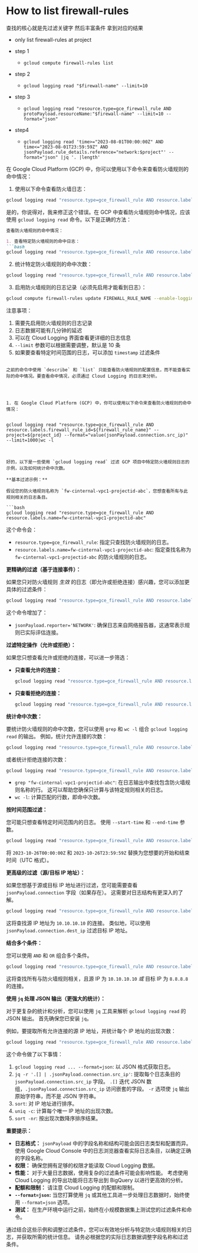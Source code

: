 # How to list firewall-rules

查找的核心就是先过滤关键字 然后丰富条件 拿到对应的结果
- only list firewall-rules at project

- step 1
  - `gcloud compute firewall-rules list`
- step 2 
  - `gcloud logging read "$firewall-name" --limit=10`
- step 3
  - `gcloud logging read "resource.type=gce_firewall_rule AND protoPayload.resourceName:"$firewall-name" --limit=10 --format="json"`
- step4 
  - `gcloud logging read 'time>="2023-08-01T00:00:00Z" AND time<="2023-08-01T23:59:59Z" AND jsonPayload.rule_details.reference="network:$project"' --format="json" |jq '. |length'`


在 Google Cloud Platform (GCP) 中，你可以使用以下命令来查看防火墙规则的命中情况：


1. 使用以下命令查看防火墙日志：
```bash
gcloud logging read "resource.type=gce_firewall_rule AND resource.labels.firewall_rule_name=FIREWALL_RULE_NAME" --limit=10
```

是的，你说得对，我来修正这个错误。在 GCP 中查看防火墙规则命中情况，应该使用 `gcloud logging read` 命令。以下是正确的方法：

```markdown:/Users/lex/git/knowledge/gcp/firewall-hit.md
查看防火墙规则的命中情况：

1. 查看特定防火墙规则的命中日志：
```bash
gcloud logging read "resource.type=gce_firewall_rule AND resource.labels.firewall_rule_name=FIREWALL_RULE_NAME" --limit=10
```

2. 统计特定防火墙规则的命中次数：
```bash
gcloud logging read "resource.type=gce_firewall_rule AND resource.labels.firewall_rule_name=FIREWALL_RULE_NAME" --format="value(jsonPayload.connection.src_ip)" --limit=1000 | wc -l
```

3. 启用防火墙规则的日志记录（必须先启用才能看到日志）：
```bash
gcloud compute firewall-rules update FIREWALL_RULE_NAME --enable-logging
```

注意事项：
1. 需要先启用防火墙规则的日志记录
2. 日志数据可能有几分钟的延迟
3. 可以在 Cloud Logging 界面查看更详细的日志信息
4. `--limit` 参数可以根据需要调整，默认是 10 条
5. 如果要查看特定时间范围的日志，可以添加 `timestamp` 过滤条件
```

之前的命令中使用 `describe` 和 `list` 只能查看防火墙规则的配置信息，而不能查看实际的命中情况。要查看命中情况，必须通过 Cloud Logging 的日志来分析。




1. 在 Google Cloud Platform (GCP) 中，你可以使用以下命令来查看防火墙规则的命中情况：


gcloud logging read "resource.type=gce_firewall_rule AND resource.labels.firewall_rule_id=${firewall_rule_name}" --project=${project_id} --format="value(jsonPayload.connection.src_ip)" --limit=1000|wc -l



好的，以下是一些使用 `gcloud logging read` 过滤 GCP 项目中特定防火墙规则日志的示例，以及如何统计命中次数。

**基本过滤示例：**

假设您的防火墙规则名称为 `fw-cinternal-vpc1-projectid-abc`，您想查看所有与此规则相关的日志条目。

```bash
gcloud logging read "resource.type=gce_firewall_rule AND resource.labels.name=fw-cinternal-vpc1-projectid-abc"
```

这个命令会：

*   `resource.type=gce_firewall_rule`:  指定只查找防火墙规则的日志。
*   `resource.labels.name=fw-cinternal-vpc1-projectid-abc`:  指定查找名称为 `fw-cinternal-vpc1-projectid-abc` 的防火墙规则的日志。

**更精确的过滤（基于连接事件）：**

如果您只对防火墙规则 *生效* 的日志（即允许或拒绝连接）感兴趣，您可以添加更具体的过滤条件：

```bash
gcloud logging read "resource.type=gce_firewall_rule AND resource.labels.name=fw-cinternal-vpc1-projectid-abc AND jsonPayload.reporter='NETWORK'"
```

这个命令增加了：

*   `jsonPayload.reporter='NETWORK'`:  确保日志来自网络报告器，这通常表示规则已实际评估连接。

**过滤特定操作（允许或拒绝）：**

如果您只想查看允许或拒绝的连接，可以进一步筛选：

*   **只查看允许的连接：**

    ```bash
    gcloud logging read "resource.type=gce_firewall_rule AND resource.labels.name=fw-cinternal-vpc1-projectid-abc AND jsonPayload.reporter='NETWORK' AND jsonPayload.disposition='ALLOWED'"
    ```

*   **只查看拒绝的连接：**

    ```bash
    gcloud logging read "resource.type=gce_firewall_rule AND resource.labels.name=fw-cinternal-vpc1-projectid-abc AND jsonPayload.reporter='NETWORK' AND jsonPayload.disposition='DENIED'"
    ```

**统计命中次数：**

要统计防火墙规则的命中次数，您可以使用 `grep` 和 `wc -l` 组合 `gcloud logging read` 的输出。 例如，统计允许连接的次数：

```bash
gcloud logging read "resource.type=gce_firewall_rule AND resource.labels.name=fw-cinternal-vpc1-projectid-abc AND jsonPayload.reporter='NETWORK' AND jsonPayload.disposition='ALLOWED'" | grep "fw-cinternal-vpc1-projectid-abc" | wc -l
```

或者统计拒绝连接的次数：

```bash
gcloud logging read "resource.type=gce_firewall_rule AND resource.labels.name=fw-cinternal-vpc1-projectid-abc AND jsonPayload.reporter='NETWORK' AND jsonPayload.disposition='DENIED'" | grep "fw-cinternal-vpc1-projectid-abc" | wc -l
```

*   `grep "fw-cinternal-vpc1-projectid-abc"`:  在日志输出中查找包含防火墙规则名称的行。 这可以帮助您确保只计算与该特定规则相关的日志。
*   `wc -l`:  计算匹配的行数，即命中次数。

**按时间范围过滤：**

您可能只想查看特定时间范围内的日志。  使用 `--start-time` 和 `--end-time` 参数。

```bash
gcloud logging read "resource.type=gce_firewall_rule AND resource.labels.name=fw-cinternal-vpc1-projectid-abc" --start-time="2023-10-26T00:00:00Z" --end-time="2023-10-26T23:59:59Z"
```

将 `2023-10-26T00:00:00Z` 和 `2023-10-26T23:59:59Z` 替换为您想要的开始和结束时间（UTC 格式）。

**更高级的过滤（源/目标 IP 地址）：**

如果您想基于源或目标 IP 地址进行过滤，您可能需要查看 `jsonPayload.connection` 字段（如果存在）。  这需要对日志结构有更深入的了解。

```bash
gcloud logging read "resource.type=gce_firewall_rule AND resource.labels.name=fw-cinternal-vpc1-projectid-abc AND jsonPayload.reporter='NETWORK' AND jsonPayload.connection.src_ip='10.10.10.10'"
```

这将查找源 IP 地址为 `10.10.10.10` 的连接。  类似地，可以使用 `jsonPayload.connection.dest_ip` 过滤目标 IP 地址。

**结合多个条件：**

您可以使用 `AND` 和 `OR` 组合多个条件。

```bash
gcloud logging read "resource.type=gce_firewall_rule AND resource.labels.name=fw-cinternal-vpc1-projectid-abc AND (jsonPayload.connection.src_ip='10.10.10.10' OR jsonPayload.connection.dest_ip='8.8.8.8')"
```

这将查找所有与防火墙规则相关，且源 IP 为 `10.10.10.10` *或* 目标 IP 为 `8.8.8.8` 的连接。

**使用 `jq` 处理 JSON 输出（更强大的统计）：**

对于更复杂的统计和分析，您可以使用 `jq` 工具来解析 `gcloud logging read` 的 JSON 输出。  首先确保您已安装 `jq`。

例如，要提取所有允许连接的源 IP 地址，并统计每个 IP 地址的出现次数：

```bash
gcloud logging read "resource.type=gce_firewall_rule AND resource.labels.name=fw-cinternal-vpc1-projectid-abc AND jsonPayload.reporter='NETWORK' AND jsonPayload.disposition='ALLOWED'" --format=json | jq -r '.[] | .jsonPayload.connection.src_ip' | sort | uniq -c | sort -nr
```

这个命令做了以下事情：

1.  `gcloud logging read ... --format=json`:  以 JSON 格式获取日志。
2.  `jq -r '.[] | .jsonPayload.connection.src_ip'`:  提取每个日志条目的 `jsonPayload.connection.src_ip` 字段。  `.[]` 迭代 JSON 数组，`.jsonPayload.connection.src_ip` 访问嵌套的字段。 `-r` 选项使 `jq` 输出原始字符串，而不是 JSON 字符串。
3.  `sort`:  对 IP 地址进行排序。
4.  `uniq -c`:  计算每个唯一 IP 地址的出现次数。
5.  `sort -nr`:  按出现次数降序排序结果。

**重要提示：**

*   **日志格式：**  `jsonPayload` 中的字段名称和结构可能会因日志类型和配置而异。  使用 Google Cloud Console 中的日志浏览器查看实际日志条目，以确定正确的字段名称。
*   **权限：**  确保您拥有足够的权限才能读取 Cloud Logging 数据。
*   **性能：**  对于大量日志数据，使用复杂的过滤条件可能会影响性能。 考虑使用 Cloud Logging 的导出功能将日志导出到 BigQuery 以进行更高效的分析。
*   **配额和限制：** 请注意 Cloud Logging 的配额和限制。
*   **`--format=json`:**  当您打算使用 `jq` 或其他工具进一步处理日志数据时，始终使用 `--format=json` 选项。
*   **测试：** 在生产环境中运行之前，始终在小规模数据集上测试您的过滤条件和命令。

通过结合这些示例和调整过滤条件，您可以有效地分析与特定防火墙规则相关的日志，并获取所需的统计信息。 请务必根据您的实际日志数据调整字段名称和过滤条件。
